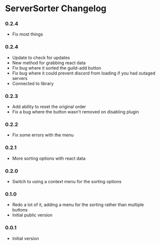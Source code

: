 # ServerSorter Changelog

### 0.2.4

 - Fix most things

### 0.2.4

 - Update to check for updates
 - New method for grabbing react data
 - Fix bug where it sorted the guild-add button
 - Fix bug where it could prevent discord from loading if you had outaged servers
 - Connected to library

### 0.2.3

 - Add ability to reset the original order
 - Fix a bug where the button wasn't removed on disabling plugin

### 0.2.2

 - Fix some errors with the menu

### 0.2.1

 - More sorting options with react data

### 0.2.0

 - Switch to using a context menu for the sorting options

### 0.1.0

 - Redo a lot of it, adding a menu for the sorting rather than multiple buttons
 - Initial public version

### 0.0.1

 - Initial version